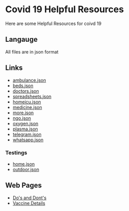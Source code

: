 
# Covid 19 Helpful Resources

Here are some Helpful Resources for coivd 19


## Langauge

All files are in json format

  
## Links

- [ambulance.json](https://coolmangamer786.github.io/covid19resources/ambulance.json)
- [beds.json](https://coolmangamer786.github.io/covid19resources/beds.json)
- [doctors.json](https://coolmangamer786.github.io/covid19resources/doctors.json)
- [spreadsheets.json](https://coolmangamer786.github.io/covid19resources/spreadsheets.json)
- [homeicu.json](https://coolmangamer786.github.io/covid19resources/homeicu.json)
- [medicine.json](https://coolmangamer786.github.io/covid19resources/medicine.json)
- [more.json](https://github.com/matiassingers/more.json)
- [ngo.json](https://github.com/matiassingers/ngo.json)
- [oxygen.json](https://github.com/matiassingers/oxygen.json)
- [plasma.json](https://github.com/matiassingers/plasma.json)
- [telegram.json](https://github.com/matiassingers/telegram.json)
- [whatsapp.json](https://github.com/matiassingers/whatsapp.json)

### Testings
- [home.json](https://github.com/matiassingers/home.json)
- [outdoor.json](https://github.com/matiassingers/outdoor.json)


## Web Pages

 - [Do's and Dont's](https://coolmangamer786.github.io/covid19resources/index.html)
 - [Vaccine Details](https://coolmangamer786.github.io/covid19resources/vaccine_details.html)
 
